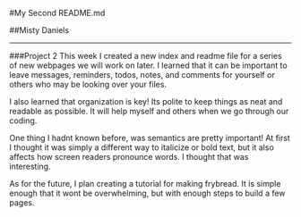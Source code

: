 #My Second README.md

##Misty Daniels
***

###Project 2
This week I created a new index and readme file for a series of new webpages we
 will work on later.
I learned that it can be important to leave messages, reminders, todos, notes,
 and comments for yourself or others who may be looking over your files.


I also learned that organization is key! Its polite to keep things as neat and
 readable as possible. It will help myself and others when we go through our
  coding.

One thing I hadnt known before, was semantics are pretty important! At first I
 thought it was simply a different way to italicize or bold text, but it also
  affects how screen readers pronounce words. I thought that was interesting.

As for the future, I plan creating a tutorial for making frybread. It is simple
 enough that it wont be overwhelming, but with enough steps to build a few
  pages.
